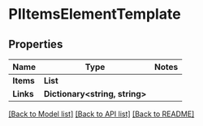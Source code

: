 # PIItemsElementTemplate

## Properties
Name | Type | Notes
------------ | ------------- | -------------
**Items** | **List<PIElementTemplate>**
**Links** | **Dictionary<string, string>**

[[Back to Model list]](../../README.md#documentation-for-models) [[Back to API list]](../../README.md#documentation-for-api-endpoints) [[Back to README]](../../README.md)
